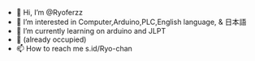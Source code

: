  - 👋 Hi, I’m @Ryoferzz
 - 👀 I’m interested in Computer,Arduino,PLC,English language, & 日本語
 - 🌱 I’m currently learning on arduino and JLPT
 - 💞️ (already occupied)
 - 📫 How to reach me s.id/Ryo-chan

<!---
Ryoferzz/Ryoferzz is a ✨ special ✨ repository because its `README.md` (this file) appears on your GitHub profile.
You can click the Preview link to take a look at your changes.
--->
